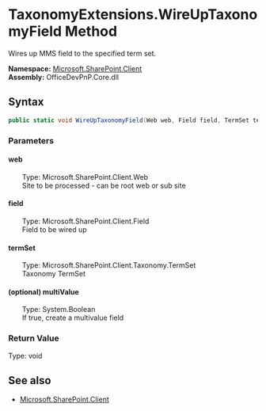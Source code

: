 # TaxonomyExtensions.WireUpTaxonomyField Method  
Wires up MMS field to the specified term set.  

**Namespace:** [Microsoft.SharePoint.Client](Microsoft.SharePoint.Client.md)  
**Assembly:** OfficeDevPnP.Core.dll  
## Syntax
```C#
public static void WireUpTaxonomyField(Web web, Field field, TermSet termSet, Boolean multiValue)
```
### Parameters
#### web  
&emsp;&emsp;Type: Microsoft.SharePoint.Client.Web  
&emsp;&emsp;Site to be processed - can be root web or sub site  

#### field  
&emsp;&emsp;Type: Microsoft.SharePoint.Client.Field  
&emsp;&emsp;Field to be wired up  

#### termSet  
&emsp;&emsp;Type: Microsoft.SharePoint.Client.Taxonomy.TermSet  
&emsp;&emsp;Taxonomy TermSet  

#### (optional) multiValue  
&emsp;&emsp;Type: System.Boolean  
&emsp;&emsp;If true, create a multivalue field  

### Return Value
Type: void  

## See also
- [Microsoft.SharePoint.Client](Microsoft.SharePoint.Client.md)
